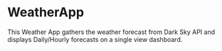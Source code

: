# WeatherApp

This Weather App gathers the weather forecast from Dark Sky API and displays Daily/Hourly forecasts on a single view dashboard.
